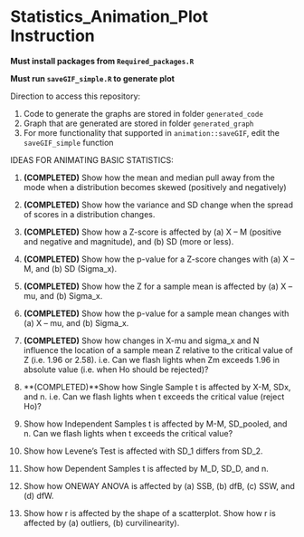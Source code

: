 # Statistics_Animation_Plot Instruction


**Must install packages from `Required_packages.R`**  

**Must run `saveGIF_simple.R` to generate plot** 

Direction to access this repository: 
1. Code to generate the graphs are stored in folder `generated_code`
2. Graph that are generated are stored in folder `generated_graph`
3. For more functionality that supported in `animation::saveGIF`, edit the `saveGIF_simple` function


IDEAS FOR ANIMATING BASIC STATISTICS:

1. **(COMPLETED)** Show how the mean and median pull away from the mode when a distribution becomes skewed (positively and negatively)

2. **(COMPLETED)** Show how the variance and SD change when the spread of scores in a distribution changes.

3. **(COMPLETED)** Show how a Z-score is affected by (a) X – M (positive and negative and magnitude), and (b) SD (more or less).

4. **(COMPLETED)** Show how the p-value for a Z-score changes with (a) X – M, and (b) SD (Sigma_x).

5. **(COMPLETED)** Show how the Z for a sample mean is affected by (a) X – mu, and (b) Sigma_x.

6. **(COMPLETED)** Show how the p-value for a sample mean changes with (a) X – mu, and (b) Sigma_x.

7. **(COMPLETED)** Show how changes in X-mu and sigma_x and N influence the location of a sample mean Z relative to the critical value of Z (i.e. 1.96 or 2.58). i.e. Can we flash lights when Zm exceeds 1.96 in absolute value (i.e. when Ho should be rejected)?

8. **(COMPLETED)**Show how Single Sample t is affected by X-M, SDx, and n. i.e. Can we flash lights when t exceeds the critical value (reject Ho)?

9. Show how Independent Samples t is affected by M-M, SD_pooled, and n. Can we flash lights when t exceeds the critical value?

10. Show how Levene’s Test is affected with SD_1 differs from SD_2.

11. Show how Dependent Samples t is affected by M_D, SD_D, and n.

12. Show how ONEWAY ANOVA is affected by (a) SSB, (b) dfB, (c) SSW, and (d) dfW. 

13. Show how r is affected by the shape of a scatterplot. Show how r is affected by (a) outliers, (b) curvilinearity).
